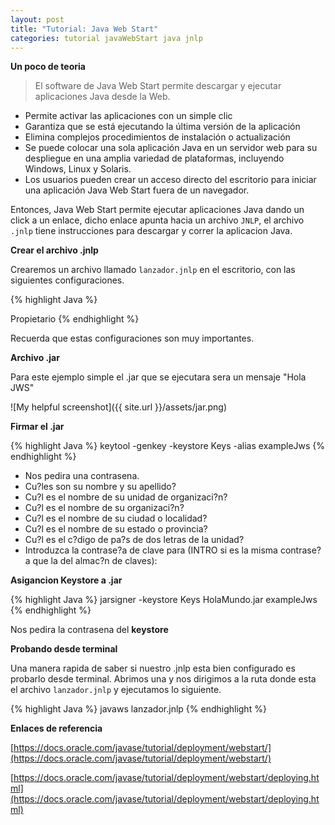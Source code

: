 ```yaml
---
layout:	post
title: "Tutorial: Java Web Start"
categories: tutorial javaWebStart java jnlp  
---
```


**Un poco de teoria**


>El software de Java Web Start permite descargar y ejecutar aplicaciones Java desde la Web.


* Permite activar las aplicaciones con un simple clic
* Garantiza que se está ejecutando la última versión de la aplicación
* Elimina complejos procedimientos de instalación o actualización
* Se puede colocar una sola aplicación Java en un servidor web para su despliegue en una amplia variedad de plataformas, incluyendo Windows, Linux y Solaris.
* Los usuarios pueden crear un acceso directo del escritorio para iniciar una aplicación Java Web Start fuera de un navegador.

Entonces, Java Web Start permite ejecutar aplicaciones Java dando un click a un enlace, dicho enlace apunta hacia un archivo  `JNLP`, el archivo  `.jnlp` tiene instrucciones para descargar y correr la aplicacion Java.

**Crear el archivo .jnlp**

Crearemos un archivo llamado  `lanzador.jnlp` en el escritorio, con las siguientes configuraciones.


{% highlight Java %}

<?xml version="1.0" encoding="utf-8"?> 
<jnlp spec="1.0+" codebase="http://localhost:8080/" href="Test.jnlp">
	<information>
		<title>Archivo JNLP</title>
		<vendor>Propietario</vendor>
	</information>
	<security>
		<all-permissions/>
	</security>
	<resources>
		<j2se version="1.6+" />
		<jar href="MiAplicacion.jar" />
	</resources>
	<application-desc
         name="Mi Aplicacion"
         main-class="com.dez.ApplicacionJava"
         width="300"
         height="300">
     </application-desc>
     <update check="background"/>
</jnlp>
{% endhighlight %}

Recuerda que estas configuraciones son muy importantes.

**Archivo .jar**

Para este ejemplo simple el .jar que se ejecutara sera un mensaje "Hola JWS"

![My helpful screenshot]({{ site.url }}/assets/jar.png)

**Firmar el .jar**

{% highlight Java %}
keytool -genkey -keystore Keys -alias exampleJws
{% endhighlight %}

- Nos pedira una contrasena.
- Cu?les son su nombre y su apellido?
- Cu?l es el nombre de su unidad de organizaci?n?
- Cu?l es el nombre de su organizaci?n?
- Cu?l es el nombre de su ciudad o localidad?
- Cu?l es el nombre de su estado o provincia?
- Cu?l es el c?digo de pa?s de dos letras de la unidad?
- Introduzca la contrase?a de clave para <exampleJws> (INTRO si es la misma contrase?a que la del almac?n de claves):

**Asigancion Keystore a .jar**

{% highlight Java %}
jarsigner -keystore Keys HolaMundo.jar exampleJws 
{% endhighlight %}

Nos pedira la contrasena del **keystore**


**Probando desde terminal**

Una manera rapida de saber si nuestro .jnlp esta bien configurado es probarlo desde terminal. Abrimos una y nos dirigimos a la ruta donde esta el archivo `lanzador.jnlp` y ejecutamos lo siguiente.



{% highlight Java %}
javaws lanzador.jnlp
{% endhighlight %}

**Enlaces de referencia**


[https://docs.oracle.com/javase/tutorial/deployment/webstart/](https://docs.oracle.com/javase/tutorial/deployment/webstart/)

[https://docs.oracle.com/javase/tutorial/deployment/webstart/deploying.html](https://docs.oracle.com/javase/tutorial/deployment/webstart/deploying.html)

